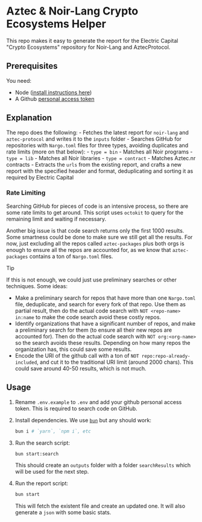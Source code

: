 # Aztec & Noir-Lang Crypto Ecosystems Helper

This repo makes it easy to generate the report for the Electric Capital "Crypto Ecosystems" repository for Noir-Lang and AztecProtocol.

## Prerequisites

You need:

- Node ([install instructions here](https://github.com/nvm-sh/nvm/blob/master/README.md#install--update-script))
- A Github [personal access token](https://docs.github.com/en/authentication/keeping-your-account-and-data-secure/managing-your-personal-access-tokens)

## Explanation

The repo does the following:
    - Fetches the latest report for `noir-lang` and `aztec-protocol` and writes it to the `inputs` folder
    - Searches GitHub for repositories with `Nargo.toml` files for three types, avoiding duplicates and rate limits (more on that below):
      - `type = bin` - Matches all Noir programs
      - `type = lib` - Matches all Noir libraries
      - `type = contract` - Matches Aztec.nr contracts
    - Extracts the `urls` from the existing report, and crafts a new report with the specified header and format, deduplicating and sorting it as required by Electric Capital

### Rate Limiting

Searching GitHub for pieces of code is an intensive process, so there are some rate limits to get around. This script uses `octokit` to query for the remaining limit and waiting if necessary.

Another big issue is that code search returns only the first 1000 results. Some smartness could be done to make sure we still get all the results. For now, just excluding all the repos called `aztec-packages` plus both orgs is enough to ensure all the repos are accounted for, as we know that `aztec-packages` contains a ton of `Nargo.toml` files.

> [!TIP]
>If this is not enough, we could just use preliminary searches or other techniques. Some ideas:
>
> - Make a preliminary search for repos that have more than one `Nargo.toml` file, deduplicate, and search for every fork of that repo. Use them as partial result, then do the actual code search with `NOT <repo-name> in:name` to make the code search avoid these costly repos.
> - Identify organizations that have a significant number of repos, and make a preliminary search for them (to ensure all their new repos are accounted for). Then do the actual code search with `NOT org:<org-name>` so the search avoids these results. Depending on how many repos the organization has, this could save some results.
> - Encode the URI of the github call with a ton of `NOT repo:repo-already-included`, and cut it to the traditional URI limit (around 2000 chars). This could save around 40-50 results, which is not much.

## Usage

1. Rename `.env.example` to `.env` and add your github personal access token. This is required to search code on GitHub.

2. Install dependencies. We use [`bun`](https://bun.sh/) but any should work:

    ```bash
    bun i # `yarn`, `npm i`, etc
    ```

3. Run the search script:

    ```bash
    bun start:search
    ```

    This should create an `outputs` folder with a folder `searchResults` which will be used for the next step.

4. Run the report script:

    ```bash
    bun start
    ```

    This will fetch the existent file and create an updated one. It will also generate a `json` with some basic stats.
